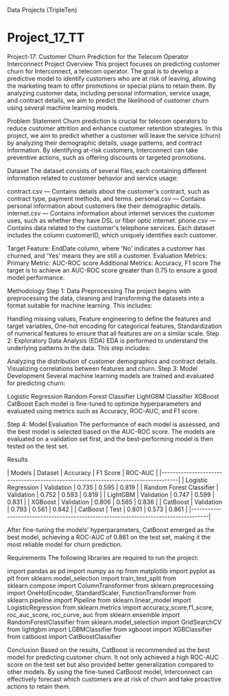 Data Projects (TripleTen)
# Project_17_TT

Project-17: Customer Churn Prediction for the Telecom Operator Interconnect
Project Overview
This project focuses on predicting customer churn for Interconnect, a telecom operator. The goal is to develop a predictive model to identify customers who are at risk of leaving, allowing the marketing team to offer promotions or special plans to retain them. By analyzing customer data, including personal information, service usage, and contract details, we aim to predict the likelihood of customer churn using several machine learning models.

Problem Statement
Churn prediction is crucial for telecom operators to reduce customer attrition and enhance customer retention strategies. In this project, we aim to predict whether a customer will leave the service (churn) by analyzing their demographic details, usage patterns, and contract information. By identifying at-risk customers, Interconnect can take preventive actions, such as offering discounts or targeted promotions.

Dataset
The dataset consists of several files, each containing different information related to customer behavior and service usage:

contract.csv — Contains details about the customer's contract, such as contract type, payment methods, and terms.
personal.csv — Contains personal information about customers like their demographic details.
internet.csv — Contains information about internet services the customer uses, such as whether they have DSL or fiber optic internet.
phone.csv — Contains data related to the customer's telephone services.
Each dataset includes the column customerID, which uniquely identifies each customer.

Target Feature:
EndDate column, where 'No' indicates a customer has churned, and 'Yes' means they are still a customer.
Evaluation Metrics:
Primary Metric: AUC-ROC score
Additional Metrics: Accuracy, F1 score
The target is to achieve an AUC-ROC score greater than 0.75 to ensure a good model performance.

Methodology
Step 1: Data Preprocessing
The project begins with preprocessing the data, cleaning and transforming the datasets into a format suitable for machine learning. This includes:

Handling missing values,
Feature engineering to define the features and target variables,
One-hot encoding for categorical features,
Standardization of numerical features to ensure that all features are on a similar scale.
Step 2: Exploratory Data Analysis (EDA)
EDA is performed to understand the underlying patterns in the data. This step includes:

Analyzing the distribution of customer demographics and contract details.
Visualizing correlations between features and churn.
Step 3: Model Development
Several machine learning models are trained and evaluated for predicting churn:

Logistic Regression
Random Forest Classifier
LightGBM Classifier
XGBoost
CatBoost
Each model is fine-tuned to optimize hyperparameters and evaluated using metrics such as Accuracy, ROC-AUC, and F1 score.

Step 4: Model Evaluation
The performance of each model is assessed, and the best model is selected based on the AUC-ROC score. The models are evaluated on a validation set first, and the best-performing model is then tested on the test set.

Results

|         Models	        |    Dataset	   |    Accuracy  |	  F1 Score  | 	ROC-AUC  |
|------------------------------------------------------------------------------------|
|  Logistic Regression	   |   Validation	 |    0.735	    |    0.595	  |   0.819    |
| Random Forest Classifier |	 Validation	 |    0.752	    |    0.593    | 	0.819    |
|  LightGBM	               |   Validation  |	  0.747	    |    0.599	  |   0.831    |
|  XGBoost	               |   Validation	 |    0.806     |	   0.565	  |   0.836    |
|  CatBoost                | 	 Validation	 |    0.793	    |    0.561	  |   0.842    |
|  CatBoost	               |   Test	       |    0.801	    |    0.573	  |   0.861    |
|------------------------------------------------------------------------------------|

After fine-tuning the models' hyperparameters, CatBoost emerged as the best model, achieving a ROC-AUC of 0.861 on the test set, making it the most reliable model for churn prediction.

Requirements
The following libraries are required to run the project:

import pandas as pd
import numpy as np
from matplotlib import pyplot as plt
from sklearn.model_selection import train_test_split
from sklearn.compose import ColumnTransformer
from sklearn.preprocessing import OneHotEncoder, StandardScaler, FunctionTransformer
from sklearn.pipeline import Pipeline
from sklearn.linear_model import LogisticRegression
from sklearn.metrics import accuracy_score,f1_score, roc_auc_score, roc_curve, auc
from sklearn.ensemble import RandomForestClassifier
from sklearn.model_selection import GridSearchCV
from lightgbm import LGBMClassifier
from xgboost import XGBClassifier 
from catboost import CatBoostClassifier 


Conclusion
Based on the results, CatBoost is recommended as the best model for predicting customer churn. It not only achieved a high ROC-AUC score on the test set but also provided better generalization compared to other models. By using the fine-tuned CatBoost model, Interconnect can effectively forecast which customers are at risk of churn and take proactive actions to retain them.

